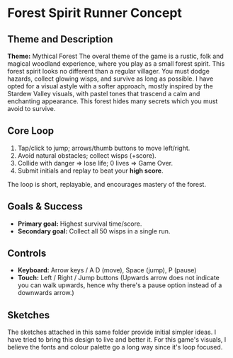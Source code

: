 # Forest Spirit Runner Concept

## Theme and Description
**Theme:** Mythical Forest 
The overal theme of the game is a rustic, folk and magical woodland experience, where you play as a small forest spirit. This forest spirit looks no different than a regular villager. You must dodge hazards, collect glowing wisps, and survive as long as possible. I have opted for a visual astyle with a softer approach, mostly inspired by the Stardew Valley visuals, with pastel tones that trascend a calm and enchanting appearance. This forest hides many secrets which you must avoid to survive.

## Core Loop
1) Tap/click to jump; arrows/thumb buttons to move left/right.  
2) Avoid natural obstacles; collect wisps (+score).  
3) Collide with danger => lose life; 0 lives => Game Over.  
4) Submit initials and replay to beat your **high score**.

The loop is short, replayable, and encourages mastery of the forest.

## Goals & Success
- **Primary goal:** Highest survival time/score.  
- **Secondary goal:** Collect all 50 wisps in a single run.  

## Controls
- **Keyboard:** Arrow keys / A D (move), Space (jump), P (pause)  
- **Touch:** Left / Right / Jump buttons (Upwards arrow does not indicate you can walk upwards, hence why there's a pause option instead of a downwards arrow.)

## Sketches
The sketches attached in this same folder provide initial simpler ideas. I have tried to bring this design to live and better it. For this game's visuals, I believe the fonts and colour palette go a long way since it's loop focused.
